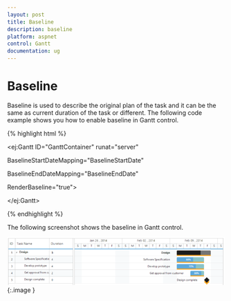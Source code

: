 ```yaml
---
layout: post
title: Baseline
description: baseline
platform: aspnet
control: Gantt
documentation: ug
---
```


# Baseline

Baseline is used to describe the original plan of the task and it can be the same as current duration of the task or different. The following code example shows you how to enable baseline in Gantt control.







{% highlight html %}

<ej:Gantt ID="GanttContainer" runat="server" 

 BaselineStartDateMapping="BaselineStartDate"

 BaselineEndDateMapping="BaselineEndDate"

 RenderBaseline="true">

 </ej:Gantt>



{% endhighlight %}



The following screenshot shows the baseline in Gantt control.



![](Baseline_images/Baseline_img1.png)
{:.image }


